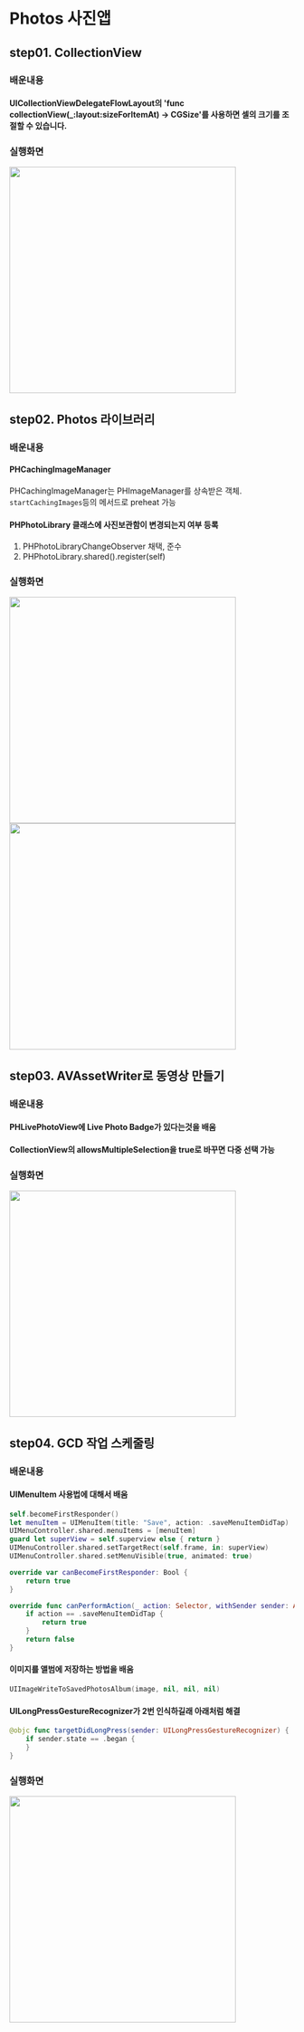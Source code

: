 # Photos 사진앱

## step01. CollectionView

### 배운내용

#### UICollectionViewDelegateFlowLayout의 'func collectionView(_:layout:sizeForItemAt) -> CGSize'를 사용하면 셀의 크기를 조절할 수 있습니다.

### 실행화면

<img width="400" src="https://user-images.githubusercontent.com/38850628/59339120-8e83c580-8d3e-11e9-8fa5-bf95c83a83a3.gif">

## step02. Photos 라이브러리

### 배운내용

#### PHCachingImageManager

PHCachingImageManager는 PHImageManager를 상속받은 객체.
`startCachingImages`등의 메서드로 preheat 가능

#### PHPhotoLibrary 클래스에 사진보관함이 변경되는지 여부 등록

1. PHPhotoLibraryChangeObserver 채택, 준수
2. PHPhotoLibrary.shared().register(self)

### 실행화면

<img width="400" src="https://user-images.githubusercontent.com/38850628/59559640-03f3dc80-9044-11e9-810c-3b3f1d2cda60.gif">

<img width="400" src="https://user-images.githubusercontent.com/38850628/59561105-e7ad6b00-9056-11e9-8025-0aa4ed238428.gif">

## step03. AVAssetWriter로 동영상 만들기

### 배운내용

#### PHLivePhotoView에 Live Photo Badge가 있다는것을 배움

#### CollectionView의 allowsMultipleSelection을 true로 바꾸면 다중 선택 가능

### 실행화면

<img width="400" src="https://user-images.githubusercontent.com/38850628/59749600-4d4c6200-92b8-11e9-9330-476ab544c428.gif">

## step04. GCD 작업 스케줄링

### 배운내용

#### UIMenuItem 사용법에 대해서 배움

```swift
self.becomeFirstResponder()
let menuItem = UIMenuItem(title: "Save", action: .saveMenuItemDidTap)
UIMenuController.shared.menuItems = [menuItem]
guard let superView = self.superview else { return }
UIMenuController.shared.setTargetRect(self.frame, in: superView)
UIMenuController.shared.setMenuVisible(true, animated: true)
```
```swift
override var canBecomeFirstResponder: Bool {
    return true
}

override func canPerformAction(_ action: Selector, withSender sender: Any?) -> Bool {
    if action == .saveMenuItemDidTap {
        return true
    }
    return false
}
```

#### 이미지를 앨범에 저장하는 방법을 배움

```swift
UIImageWriteToSavedPhotosAlbum(image, nil, nil, nil)
```

#### UILongPressGestureRecognizer가 2번 인식하길래 아래처럼 해결

```swift
@objc func targetDidLongPress(sender: UILongPressGestureRecognizer) {
    if sender.state == .began {
    }
}
``` 

### 실행화면

<img width="400" src="https://user-images.githubusercontent.com/38850628/59860900-c3d18880-93ba-11e9-96c8-e2a701d5f083.gif">